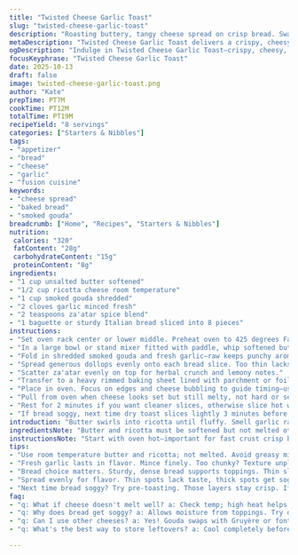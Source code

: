 ```yaml
---
title: "Twisted Cheese Garlic Toast"
slug: "twisted-cheese-garlic-toast"
description: "Roasting buttery, tangy cheese spread on crisp bread. Swap cream cheese for ricotta, cheddar for smoked gouda. Use fresh minced garlic instead of powder. Sprinkle with za'atar instead of everything bagel seasoning. Bake until edges darken, cheese bubbles. Visual cues tell doneness. The bread must hold up without sogging—denser bread works best. Listen for crackling butter and smell garlic warmth filling kitchen. Slice warm, ideal for dipping or solo nibbling. Straightforward, no fluff instructions. Solutions for dry bread and runny cheese included."
metaDescription: "Twisted Cheese Garlic Toast delivers a crispy, cheesy bite. Perfect for gatherings, melts rich flavors while you savor each crunch."
ogDescription: "Indulge in Twisted Cheese Garlic Toast—crispy, cheesy, and delightful. Baked to perfection with fresh garlic and za'atar for extra flair."
focusKeyphrase: "Twisted Cheese Garlic Toast"
date: 2025-10-13
draft: false
image: twisted-cheese-garlic-toast.png
author: "Kate"
prepTime: PT7M
cookTime: PT12M
totalTime: PT19M
recipeYield: "8 servings"
categories: ["Starters & Nibbles"]
tags:
- "appetizer"
- "bread"
- "cheese"
- "garlic"
- "fusion cuisine"
keywords:
- "cheese spread"
- "baked bread"
- "smoked gouda"
breadcrumb: ["Home", "Recipes", "Starters & Nibbles"]
nutrition: 
 calories: "320"
 fatContent: "28g"
 carbohydrateContent: "15g"
 proteinContent: "8g"
ingredients:
- "1 cup unsalted butter softened"
- "1/2 cup ricotta cheese room temperature"
- "1 cup smoked gouda shredded"
- "2 cloves garlic minced fresh"
- "2 teaspoons za'atar spice blend"
- "1 baguette or sturdy Italian bread sliced into 8 pieces"
instructions:
- "Set oven rack center or lower middle. Preheat oven to 425 degrees Fahrenheit for crisp edges."
- "In a large bowl or stand mixer fitted with paddle, whip softened butter and ricotta until creamy but still hold shape—avoid overbeating to prevent oil separation."
- "Fold in shredded smoked gouda and fresh garlic—raw keeps punchy aroma when baked versus powder which dulls flavor."
- "Spread generous dollops evenly onto each bread slice. Too thin lacks flavor, too thick sogs bread."
- "Scatter za'atar evenly on top for herbal crunch and lemony notes."
- "Transfer to a heavy rimmed baking sheet lined with parchment or foil for easy cleanup; uneven heat causes spots to burn or undercook."
- "Place in oven. Focus on edges and cheese bubbling to guide timing—usually around 10 to 15 minutes. Cheese should bubble vigorously with golden spots; edges of bread toast dark brown but avoid black char."
- "Pull from oven when cheese looks set but still melty, not hard or separating."
- "Rest for 2 minutes if you want cleaner slices, otherwise slice hot with serrated knife for tear-free cutting."
- "If bread soggy, next time dry toast slices lightly 3 minutes before adding spread. If cheese runs too much, chill mixture 10 minutes before assembly."
introduction: "Butter swirls into ricotta until fluffy. Smell garlic raw, sharp, then softened by baking. Gouda’s smoky richness changing texture under heat. Bread needing heft here; anything fragile falls apart. Want melty cheese with crispy base, no floppy crumb. Za'atar adds unexpected herbal hit instead of usual everything bagel dust. Oven crackles, aroma curls around kitchen like good news. Watch edges darken, cheese bubbling like molten gold. Timing shifts by oven and bread thickness. Know the cues, rely less on clock. Slice warm, crispy crust against soft middle. Stay hands-on, taste, feel texture. Kitchen confidence grows with these lessons, trust senses. Sounds kitchen practice, not just recipe reading."
ingredientsNote: "Butter and ricotta must be softened but not melted otherwise the mix separates—keep cool but pliable. Fresh garlic minced gives a sharper, more vibrant punch than garlic powder—powder diffuses flavor but can be used as substitute if pressed. Smoked gouda exchanges nuttiness and depth for cheddar’s sharper bite; feel free to swap with Gruyère or fontina for meltiness. Za'atar replaces the typical everything bagel seasoning adding a Mediterranean twist with herbs and lemony brightness. Sturdy bread like baguette or Italian loaf is key to prevent collapsing under cheese and butter moisture; thinner sandwich bread will get soggy quickly. For gluten-free, use dense gluten-free bread but toast first to dry. If creaminess seems off, add a pinch of salt or squeeze in lemon juice to brighten flavors."
instructionsNote: "Start with oven hot—important for fast crust crisp before moisture settles in. Mixing butter and ricotta thoroughly ensures even base texture, avoids clumps that bake unevenly. Folding cheese last preserves its stringy melt. Fresh garlic inverts flavor profile; press or mince finely to avoid biting chunks. Applying spread unevenly invites soggy patches—consistency is key. Use parchment or aluminum foil to catch drips and ease cleanup; straight baking sheets over baking stone helps monitor color browning. Visual cues: edges dark brown and firm, cheese bubbling and golden mottled. Underbake leads to raw cheese, overbake and you dry out bread or burn topping. Slice hot or cooled slightly. Hot slicing risks scrunching, cold slices blunt flavor. Keep notes on baking adjustments—oven variances change timing considerably. If started soggy, retry par toasting bread before assembly for structural integrity."
tips:
- "Use room temperature butter and ricotta; not melted. Avoid greasy mix. Whip till creamy, folds are crucial. Don't overbeat — keep that fluff."
- "Fresh garlic lasts in flavor. Mince finely. Too chunky? Texture unpleasant. Want full aroma, not subdued? Stick to fresh if possible."
- "Bread choice matters. Sturdy, dense bread supports toppings. Thin slices soak through too much. High moisture? Toast slices lightly beforehand."
- "Spread evenly for flavor. Thin spots lack taste, thick spots get soggy. Avoid clumps; they disrupt. Timing is key for baking; keep watch."
- "Next time bread soggy? Try pre-toasting. Those layers stay crisp. If cheesy run-off happens, chill before putting on bread. Prevents melting mess."
faq:
- "q: What if cheese doesn't melt well? a: Check temp; high heat helps. Cheese needs to bubble, golden is best. Also consider mixing techniques."
- "q: Why does bread get soggy? a: Allows moisture from toppings. Try denser bread; fewer gaps. Also, toasting can save absorption problems."
- "q: Can I use other cheeses? a: Yes! Gouda swaps with Gruyère or fontina. They provide good melt, similar richness. Experiment based on taste."
- "q: What's the best way to store leftovers? a: Cool completely before wrapping. Fridge for a few days; reheat crisp in the oven not microwave."

---
```

